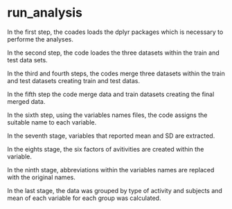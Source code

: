 # run_analysis

In the first step, the coades loads the dplyr packages which is necessary to performe the analyses. 

In the second step, the code loades the three datasets within the train and test data sets. 

In the third and fourth steps, the codes merge three datasets within the train and test datasets creating train and test datas. 

In the fifth step the code merge data and train datasets creating the final merged data. 

In the sixth step, using the variables names files, the code assigns the suitable name to each variable. 

In the seventh stage, variables that reported mean and SD are extracted. 

In the eights stage, the six factors of avitivities are created within the variable. 

In the ninth stage, abbreviations within the variables names are replaced with the original names. 

In the last stage, the data was grouped by type of activity and subjects and mean of each variable for each group was calculated. 
